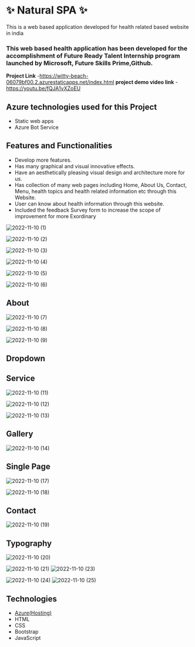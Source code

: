 # ✨  Natural SPA ✨

This is a web based application developed for health related based website in india 

### This web based health application has been developed for the accomplishment of Future Ready Talent Internship program launched by Microsoft, Future Skills Prime,Github.


**Project Link** -https://witty-beach-06079bf00.2.azurestaticapps.net/index.html
**project demo video link** - https://youtu.be/fQJA1vXZoEU

## Azure technologies used for this Project

- Static web apps
- Azure Bot Service
## Features and Functionalities 
- Develop more features.
- Has many graphical and visual innovative effects.
- Have an aesthetically pleasing visual design and architecture more for us.
- Has collection of many web pages including Home, About Us, Contact, Menu, health topics and health related information etc through this Website.
- User can know about health information through this website.
- Included the feedback Survey form to increase the scope of improvement for more Exordinary 



![2022-11-10 (1)](https://user-images.githubusercontent.com/94083233/201010245-30cb2212-6fe2-45f0-84e8-d242f18c8acc.png)

![2022-11-10 (2)](https://user-images.githubusercontent.com/94083233/201010286-21d16523-76f9-48ad-baed-902a75f527c3.png)


![2022-11-10 (3)](https://user-images.githubusercontent.com/94083233/201010383-6345bf3c-442f-40c8-a202-0927966fba70.png)


![2022-11-10 (4)](https://user-images.githubusercontent.com/94083233/201010364-06742ace-40d2-42b0-a6d0-bc3b110451d8.png)

![2022-11-10 (5)](https://user-images.githubusercontent.com/94083233/201010441-5f2e90f2-c677-4a52-9788-841cfd5a57cc.png)

![2022-11-10 (6)](https://user-images.githubusercontent.com/94083233/201010465-d3f90ffa-6a45-4650-b94a-28603b5af2e4.png)


## About


![2022-11-10 (7)](https://user-images.githubusercontent.com/94083233/201010549-20219970-edc4-4e1d-ab72-7e8596713ec2.png)



![2022-11-10 (8)](https://user-images.githubusercontent.com/94083233/201010575-5ab4bfd0-bcad-435d-b1e5-292ab318aa8b.png)

![2022-11-10 (9)](https://user-images.githubusercontent.com/94083233/201010591-6efbde31-761e-4bba-97fa-f5918bc6d8f9.png)



## Dropdown
## Service


![2022-11-10 (11)](https://user-images.githubusercontent.com/94083233/201010828-860c1676-aabc-41a3-8580-5cede63da50f.png)

![2022-11-10 (12)](https://user-images.githubusercontent.com/94083233/201010890-598f3363-c846-4a0f-b20c-8239242365ee.png)



![2022-11-10 (13)](https://user-images.githubusercontent.com/94083233/201010921-e601c3a7-8a71-4b57-b6dc-46f9353434ae.png)


##  Gallery



![2022-11-10 (14)](https://user-images.githubusercontent.com/94083233/201010957-aef9a2e5-8d06-4918-8a30-ef9be978c74d.png)



## Single Page


![2022-11-10 (17)](https://user-images.githubusercontent.com/94083233/201011081-b859e82a-b4b5-4fdc-a60e-ce3d77af98d6.png)


![2022-11-10 (18)](https://user-images.githubusercontent.com/94083233/201011119-efff8772-9241-4c09-912b-1ecd01b47f6e.png)



## Contact



![2022-11-10 (19)](https://user-images.githubusercontent.com/94083233/201011158-d4aeb063-6742-4a2c-8665-4d63cdc5d721.png)





## Typography

![2022-11-10 (20)](https://user-images.githubusercontent.com/94083233/201011271-c18564aa-1051-46fb-8cbd-cf6080619196.png)


![2022-11-10 (21)](https://user-images.githubusercontent.com/94083233/201011282-8fbe8723-56b3-4f13-9832-396fafe3dcf3.png)
![2022-11-10 (23)](https://user-images.githubusercontent.com/94083233/201011290-650fffb6-4a00-4db5-90ea-6434909c2eaf.png)


![2022-11-10 (24)](https://user-images.githubusercontent.com/94083233/201011305-75e1980b-8430-4228-a230-861a347bb87e.png)
![2022-11-10 (25)](https://user-images.githubusercontent.com/94083233/201011316-f9c5e997-3e5c-457c-80d5-3651f7792e54.png)


## Technologies

- [Azure(Hosting)](https://azure.microsoft.com/en-in/features/azure-portal/)
- HTML
- CSS
- Bootstrap
- JavaScript
